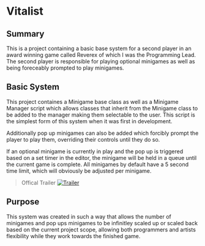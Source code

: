 # Vitalist

## Summary

This is a project containing a basic base system for a second player in an award winning game called Reverex of which I was the Programming Lead. The second player is responsible for playing optional minigames as well as being foreceably prompted to play minigames.

## Basic System

This project containes a Minigame base class as well as a Minigame Manager script which allows classes that inherit from the Minigame class to be added to the manager making them selectable to the user. This script is the simplest form of this system when it was first in development. 

Additionally pop up minigames can also be added which forcibly prompt the player to play them, overriding their controls until they do so. 

If an optional minigame is currently in play and the pop up is triggered based on a set timer in the editor, the minigame will be held in a queue until the current game is complete. All minigames by default have a 5 second time limit, which will obviously be adjusted per minigame.

> Offical Trailer
[![Trailer](https://i.ytimg.com/vi/ZynOaqeCD0A/maxresdefault.jpg)](https://www.youtube.com/watch?v=ZynOaqeCD0A)


## Purpose

This system was created in such a way that allows the number of minigames and pop ups minigames to be infinitley scaled up or scaled back based on the current project scope, allowing both programmers and artists flexibility while they work towards the finished game.
